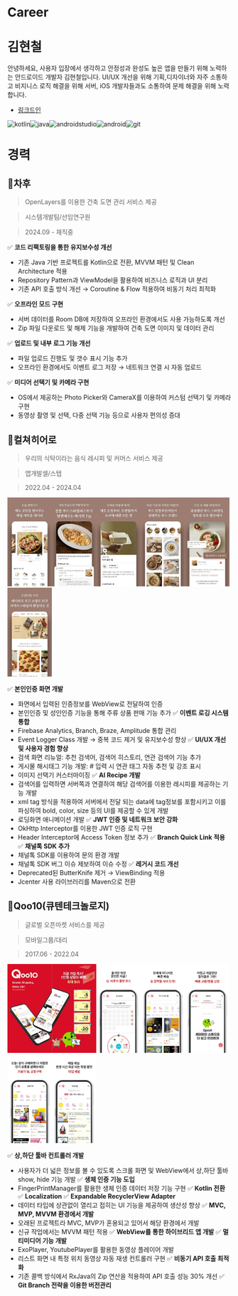 # Career
# 김현철
안녕하세요, 사용자 입장에서 생각하고 안정성과 완성도 높은 앱을 만들기 위해 노력하는 안드로이드 개발자 김현철입니다.
UI/UX 개선을 위해 기획,디자이너와 자주 소통하고 비지니스 로직 해결을 위해 서버, iOS 개발자들과도 소통하여 문제 해결을 위해 노력합니다.
- [링크드인](https://www.linkedin.com/in/%ED%98%84%EC%B2%A0-%EA%B9%80-05a540262/)

![kotlin](https://img.shields.io/badge/Kotlin-0095D5?&style=for-the-badge&logo=kotlin&logoColor=white)![java](https://img.shields.io/badge/Java-ED8B00?style=for-the-badge&logo=openjdk&logoColor=white)![androidstudio](https://img.shields.io/badge/Android_Studio-3DDC84?style=for-the-badge&logo=android-studio&logoColor=white)![android](https://img.shields.io/badge/Android-3DDC84?style=for-the-badge&logo=android&logoColor=white)![git](https://img.shields.io/badge/GIT-E44C30?style=for-the-badge&logo=git&logoColor=white)

# 경력
## 🚀차후
> OpenLayers를 이용한 건축 도면 관리 서비스 제공

> 시스템개발팀/선임연구원

> 2024.09 - 재직중

✅ **코드 리팩토링을 통한 유지보수성 개선**
 - 기존 Java 기반 프로젝트를 Kotlin으로 전환, MVVM 패턴 및 Clean Architecture 적용
 - Repository Pattern과 ViewModel을 활용하여 비즈니스 로직과 UI 분리
 - 기존 API 호출 방식 개선 → Coroutine & Flow 적용하여 비동기 처리 최적화

✅ **오프라인 모드 구현**
 - 서버 데이터를 Room DB에 저장하여 오프라인 환경에서도 사용 가능하도록 개선
 - Zip 파일 다운로드 및 해제 기능을 개발하여 건축 도면 이미지 및 데이터 관리

✅ **업로드 및 내부 로그 기능 개선**
 - 파일 업로드 진행도 및 갯수 표시 기능 추가
 - 오프라인 환경에서도 이벤트 로그 저장 → 네트워크 연결 시 자동 업로드

✅ **미디어 선택기 및 카메라 구현**
 - OS에서 제공하는 Photo Picker와 CameraX를 이용하여 커스텀 선택기 및 카메라 구현
 - 동영상 촬영 및 선택, 다중 선택 기능 등으로 사용자 편의성 증대

## 🚀컬쳐히어로
> 우리의 식탁이라는 음식 레시피 및 커머스 서비스 제공

> 앱개발셀/스탭

> 2022.04 - 2024.04

<img src="https://github.com/HyunChul-Kim/Career/blob/main/images/wtable/wtable_image1.jpg" width="100" height="200"/><img src="https://github.com/HyunChul-Kim/Career/blob/main/images/wtable/wtable_image2.jpg" width="100" height="200"/><img src="https://github.com/HyunChul-Kim/Career/blob/main/images/wtable/wtable_image3.jpg" width="100" height="200"/><img src="https://github.com/HyunChul-Kim/Career/blob/main/images/wtable/wtable_image4.jpg" width="100" height="200"/><img src="https://github.com/HyunChul-Kim/Career/blob/main/images/wtable/wtable_image5.jpg" width="100" height="200"/><img src="https://github.com/HyunChul-Kim/Career/blob/main/images/wtable/wtable_image6.jpg" width="100" height="200"/>

✅ **본인인증 화면 개발**
 - 화면에서 입력된 인증정보를 WebView로 전달하여 인증
 - 본인인증 및 성인인증 기능을 통해 주류 상품 판매 기능 추가
✅ **이벤트 로깅 시스템 통합**
 - Firebase Analytics, Branch, Braze, Amplitude 통합 관리
 - Event Logger Class 개발 → 중복 코드 제거 및 유지보수성 향상
✅ **UI/UX 개선 및 사용자 경험 향상**
 - 검색 화면 리뉴얼: 추천 검색어, 검색어 히스토리, 연관 검색어 기능 추가
 - 게시물 해시태그 기능 개발: # 입력 시 연관 태그 자동 추천 및 강조 표시
 - 이미지 선택기 커스터마이징
✅ **AI Recipe 개발**
 - 검색어를 입력하면 서버쪽과 연결하여 해당 검색어를 이용한 레시피를 제공하는 기능 개발
 - xml tag 방식을 적용하여 서버에서 전달 되는 data에 tag정보를 포함시키고 이를 파싱하여 bold, color, size 등의 UI를 제공할 수 있게 개발
 - 로딩화면 애니메이션 개발
✅ **JWT 인증 및 네트워크 보안 강화**
 - OkHttp Interceptor를 이용한 JWT 인증 로직 구현
 - Header Interceptor에 Access Token 정보 추가
✅ **Branch Quick Link 적용**
✅ **채널톡 SDK 추가**
 - 채널톡 SDK를 이용하여 문의 환경 개발
 - 채널톡 SDK 버그 이슈 제보하여 이슈 수정
✅ **레거시 코드 개선**
 - Deprecated된 ButterKnife 제거 → ViewBinding 적용
 - Jcenter 사용 라이브러리를 Maven으로 전환

## 🚀Qoo10(큐텐테크놀로지)
> 글로벌 오픈마켓 서비스를 제공

> 모바일그룹/대리

> 2017.06 - 2022.04

<img src="https://github.com/HyunChul-Kim/Career/blob/24ca7354056d9ea65a2e5db5b9b8375430b30618/images/qoo10/qoo10_image1.jpeg" width="100" height="200"/><img src="https://github.com/HyunChul-Kim/Career/blob/24ca7354056d9ea65a2e5db5b9b8375430b30618/images/qoo10/qoo10_image2.jpeg" width="100" height="200"/><img src="https://github.com/HyunChul-Kim/Career/blob/24ca7354056d9ea65a2e5db5b9b8375430b30618/images/qoo10/qoo10_image3.jpeg" width="100" height="200"/><img src="https://github.com/HyunChul-Kim/Career/blob/24ca7354056d9ea65a2e5db5b9b8375430b30618/images/qoo10/qoo10_image4.jpeg" width="100" height="200"/><img src="https://github.com/HyunChul-Kim/Career/blob/24ca7354056d9ea65a2e5db5b9b8375430b30618/images/qoo10/qoo10_image5.jpeg" width="100" height="200"/><img src="https://github.com/HyunChul-Kim/Career/blob/24ca7354056d9ea65a2e5db5b9b8375430b30618/images/qoo10/qoo10_image6.jpeg" width="100" height="200"/><img src="https://github.com/HyunChul-Kim/Career/blob/24ca7354056d9ea65a2e5db5b9b8375430b30618/images/qoo10/qoo10_image7.jpeg" width="100" height="200"/>

✅ **상,하단 툴바 컨트롤러 개발**
 - 사용자가 더 넓은 정보를 볼 수 있도록 스크롤 화면 및 WebView에서 상,하단 툴바 show, hide 기능 개발
✅ **생체 인증 기능 도입**
 - FingerPrintManager를 활용한 생체 인증 데이터 저장 기능 구현
✅ **Kotlin 전환**
✅ **Localization**
✅ **Expandable RecyclerView Adapter**
 - 데이터 타입에 상관없이 열리고 접히는 UI 기능을 제공하여 생산성 향상
✅ **MVC, MVP, MVVM 환경에서 개발**
 - 오래된 프로젝트라 MVC, MVP가 혼용되고 있어서 해당 환경에서 개발
 - 신규 작업에서는 MVVM 패턴 적용
✅ **WebView를 통한 하이브리드 앱 개발**
✅ **멀티미디어 기능 개발**
 - ExoPlayer, YoutubePlayer를 활용한 동영상 플레이어 개발
 - 리스트 화면 내 특정 위치 동영상 자동 재생 컨트롤러 구현
✅ **비동기 API 호출 최적화**
 - 기존 콜백 방식에서 RxJava의 Zip 연산을 적용하여 API 호출 성능 30% 개선
✅ **Git Branch 전략을 이용한 버전관리**

